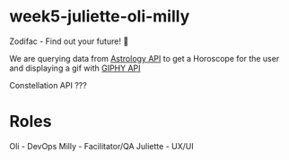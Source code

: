 # week5-juliette-oli-milly
Zodifac - Find out your future! :crystal_ball:

We are querying data from [Astrology API](https://astrologyapi.com/) to get a Horoscope for the user and displaying a gif with [GIPHY API](https://giphy.com/)

Constellation API ???

# Roles

Oli - DevOps
Milly - Facilitator/QA
Juliette - UX/UI
